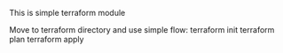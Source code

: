 This is simple terraform module

Move to terraform directory and use simple flow:
terraform init
terraform plan 
terraform apply

